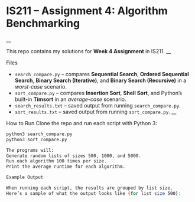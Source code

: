 # IS211 – Assignment 4: Algorithm Benchmarking
__

This repo contains my solutions for **Week 4 Assignment** in IS211.
__

Files
- `search_compare.py` – compares **Sequential Search**, **Ordered Sequential Search**, **Binary Search (Iterative)**, and **Binary Search (Recursive)** in a *worst-case* scenario.
- `sort_compare.py` – compares **Insertion Sort**, **Shell Sort**, and Python’s built-in **Timsort** in an *average-case* scenario.
- `search_results.txt` – saved output from running `search_compare.py`.
- `sort_results.txt` – saved output from running `sort_compare.py`.
__

How to Run
Clone the repo and run each script with Python 3:

```bash
python3 search_compare.py
python3 sort_compare.py

The programs will:
Generate random lists of sizes 500, 1000, and 5000.
Run each algorithm 100 times per size.
Print the average runtime for each algorithm.

Example Output

When running each script, the results are grouped by list size.  
Here’s a sample of what the output looks like (for list size 500):
